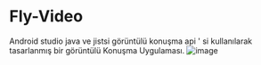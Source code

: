 # Fly-Video
Android studio java ve jistsi görüntülü konuşma api ' si kullanılarak tasarlanmış bir görüntülü Konuşma Uygulaması. 
![image](https://user-images.githubusercontent.com/48033000/184119561-8103ab07-8404-4515-b749-04a8e0602c3c.png)
